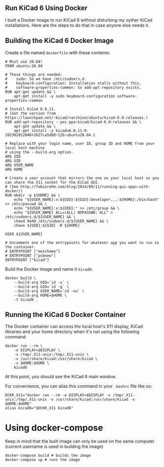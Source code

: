 ## Run KiCad 6 Using Docker

I built a Docker image to run KiCad 6 without disturbing my oyther KiCad installations. Here are the steps to do that in case anyone else needs it.

## Building the KiCad 6 Docker Image

Create a file named `dockerfile` with these contents:
```
# Must use 20.04!
FROM ubuntu:20.04

# These things are needed:
#    sudo: So we have /etc/sudoers.d.
#    keyboard-configuration: Installation stalls without this.
#    software-properties-common: So add-apt-repository exists.
RUN apt-get update && \
    apt-get install -y sudo keyboard-configuration software-properties-common

# Install KiCad 6.0.11.
# (Got the version from https://launchpad.net/~kicad/+archive/ubuntu/kicad-6.0-releases.)
RUN add-apt-repository --yes ppa:kicad/kicad-6.0-releases && \
    apt-get update && \
    apt-get install -y kicad=6.0.11-0-202302012048+2627ca5db0~126~ubuntu20.04.1

# Replace with your login name, user ID, group ID and HOME from your local host machine
# using the --build-arg option.
ARG UID
ARG GID
ARG USER_NAME
ARG HOME

# Create a user account that mirrors the one on your local host so you can share the X11 socket for the KiCad GUI.
# (See http://fabiorehm.com/blog/2014/09/11/running-gui-apps-with-docker/)
RUN mkdir -p ${HOME} && \
    echo "${USER_NAME}:x:${UID}:${GID}:Developer,,,:${HOME}:/bin/bash" >> /etc/passwd && \
    echo "${USER_NAME}:x:${UID}:" >> /etc/group && \
    echo "${USER_NAME} ALL=(ALL) NOPASSWD: ALL" > /etc/sudoers.d/${USER_NAME} && \
    chmod 0440 /etc/sudoers.d/${USER_NAME} && \
    chown ${UID}:${GID} -R ${HOME}

USER ${USER_NAME}

# Uncomment one of the entrypoints for whatever app you want to run in the container.
# ENTRYPOINT ["eeschema"]
# ENTRYPOINT ["pcbnew"]
ENTRYPOINT ["kicad"]
```

Build the Docker image and name it `kicad6`:
```shellsession
docker build \
    --build-arg UID=`id -u` \
    --build-arg GID=`id -g` \
    --build-arg USER_NAME=`id -nu` \
    --build-arg HOME=$HOME \
    -t kicad6 .
```

## Running the KiCad 6 Docker Container

The Docker container can access the local host's X11 display, KiCad libraries and your home
directory when it's run using the following command:
```shellsession
docker run --rm \
    -e DISPLAY=$DISPLAY \
    -v /tmp/.X11-unix:/tmp/.X11-unix \
    -v /usr/share/kicad:/usr/share/kicad \
    -v $HOME:$HOME \
    kicad6
```

At this point, you should see the KiCad 6 main window.

For convenience, you can alias this command in your `.bashrc` file like so:
```shellsession
DCKR_X11="docker run --rm -e DISPLAY=$DISPLAY -v /tmp/.X11-unix:/tmp/.X11-unix -v /usr/share/kicad:/usr/share/kicad -v $HOME:$HOME"
alias kicad6="$DCKR_X11 kicad6"
```

# Using docker-compose

Keep in mind that the built image can only be used on the same computer (current username is used in building the image)
```shellsession
docker-compose build # builds the image
docker-compose up # runs the image
```
